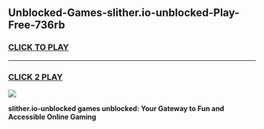 
## Unblocked-Games-slither.io-unblocked-Play-Free-736rb
<h3>
<a href="https://premium76.site?title=slither.io-unblocked&ref=23A">CLICK TO PLAY</a></h3>
<hr>

<h3>
<a href="https://premium76.site?title=slither.io-unblocked&ref=23A">CLICK 2 PLAY</a>
  
</h3>

<a href="https://premium76.site?title=slither.io-unblocked&ref=23A"><img src="https://clearcache.store/games.png"></a>


**slither.io-unblocked games unblocked: Your Gateway to Fun and Accessible Online Gaming**
